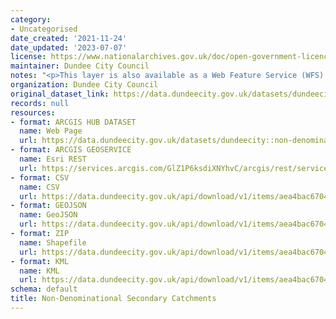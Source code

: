 ```yaml
---
category:
- Uncategorised
date_created: '2021-11-24'
date_updated: '2023-07-07'
license: https://www.nationalarchives.gov.uk/doc/open-government-licence/version/3/
maintainer: Dundee City Council
notes: "<p>This layer is also available as a Web Feature Service (WFS) at\_https://dundeecity.maps.arcgis.com/home/item.html?id=1e6086b854d0434faee1a05473664b7f</p>"
organization: Dundee City Council
original_dataset_link: https://data.dundeecity.gov.uk/datasets/dundeecity::non-denominational-secondary-catchments-1
records: null
resources:
- format: ARCGIS HUB DATASET
  name: Web Page
  url: https://data.dundeecity.gov.uk/datasets/dundeecity::non-denominational-secondary-catchments-1
- format: ARCGIS GEOSERVICE
  name: Esri REST
  url: https://services.arcgis.com/GlZ1P6ksdiXNYhvC/arcgis/rest/services/School_Catchments_2022_View/FeatureServer/2
- format: CSV
  name: CSV
  url: https://data.dundeecity.gov.uk/api/download/v1/items/aea4bac6704b4735ac8309294479404e/csv?layers=2
- format: GEOJSON
  name: GeoJSON
  url: https://data.dundeecity.gov.uk/api/download/v1/items/aea4bac6704b4735ac8309294479404e/geojson?layers=2
- format: ZIP
  name: Shapefile
  url: https://data.dundeecity.gov.uk/api/download/v1/items/aea4bac6704b4735ac8309294479404e/shapefile?layers=2
- format: KML
  name: KML
  url: https://data.dundeecity.gov.uk/api/download/v1/items/aea4bac6704b4735ac8309294479404e/kml?layers=2
schema: default
title: Non-Denominational Secondary Catchments
---
```

